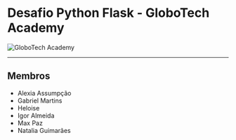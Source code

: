 # Desafio Python Flask - GloboTech Academy

<img src="https://lh3.googleusercontent.com/hr_crs_themes/AGvgesQWYbLl4Bz7CivXYDoVnLrqsuWAinv03KQKva5SPDuGdMxC-eqitXut0dXD0LWte5f2aw0HIcrxuWw4f-JH8Jjez14OVup3U_49Nd-N_wsb7laxubqT=s1280" alt="GloboTech Academy"/>

-----------

## Membros

- Alexia Assumpção
- Gabriel Martins
- Heloise
- Igor Almeida
- Max Paz
- Natalia Guimarães
